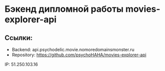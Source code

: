 # Бэкенд дипломной работы movies-explorer-api

## Ссылки:

  - Backend: api.psychodelic.movie.nomoredomainsmonster.ru
  - Repository: https://github.com/psychoHAHA/movies-explorer-api

IP: 51.250.103.16